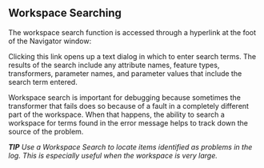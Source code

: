 ## Workspace Searching ##
The workspace search function is accessed through a hyperlink at the foot of the Navigator window:

Clicking this link opens up a text dialog in which to enter search terms. The results of the search include any attribute names, feature types, transformers, parameter names, and parameter values that include the search term entered.

Workspace search is important for debugging because sometimes the transformer that fails does so because of a fault in a completely different part of the workspace. When that happens, the ability to search a workspace for terms found in the error message helps to track down the source of the problem.

***TIP***
*Use a Workspace Search to locate items identified as problems in the log. This is especially useful when the workspace is very large.*